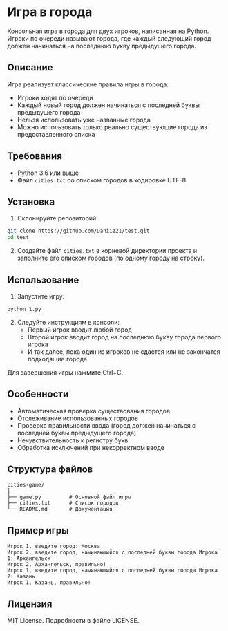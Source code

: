 # Игра в города

Консольная игра в города для двух игроков, написанная на Python. Игроки по очереди называют города, где каждый следующий город должен начинаться на последнюю букву предыдущего города.

## Описание

Игра реализует классические правила игры в города:
- Игроки ходят по очереди
- Каждый новый город должен начинаться с последней буквы предыдущего города
- Нельзя использовать уже названные города
- Можно использовать только реально существующие города из предоставленного списка

## Требования

- Python 3.6 или выше
- Файл `cities.txt` со списком городов в кодировке UTF-8

## Установка

1. Склонируйте репозиторий:
```bash
git clone https://github.com/Daniiz21/test.git
cd test
```

2. Создайте файл `cities.txt` в корневой директории проекта и заполните его списком городов (по одному городу на строку).

## Использование

1. Запустите игру:
```bash
python 1.py
```

2. Следуйте инструкциям в консоли:
   - Первый игрок вводит любой город
   - Второй игрок вводит город на последнюю букву города первого игрока
   - И так далее, пока один из игроков не сдастся или не закончатся подходящие города

Для завершения игры нажмите Ctrl+C.

## Особенности

- Автоматическая проверка существования городов
- Отслеживание использованных городов
- Проверка правильности ввода (город должен начинаться с последней буквы предыдущего города)
- Нечувствительность к регистру букв
- Обработка исключений при некорректном вводе

## Структура файлов

```
cities-game/
│
├── game.py         # Основной файл игры
├── cities.txt      # Список городов
└── README.md       # Документация
```

## Пример игры

```
Игрок 1, введите город: Москва
Игрок 2, введите город, начинающийся с последней буквы города Игрока 1: Архангельск
Игрок 2, Архангельск, правильно!
Игрок 1, введите город, начинающийся с последней буквы города Игрока 2: Казань
Игрок 1, Казань, правильно!
```

## Лицензия

MIT License. Подробности в файле LICENSE.
